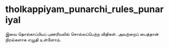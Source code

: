 # tholkappiyam_punarchi_rules_punariyal
இவை தொல்காப்பியப் புணரியலில் சொல்லப்பெற்ற விதிகள். அவற்றைப் பைத்தான் நிரல்களாக எழுதி உள்ளோம்.
